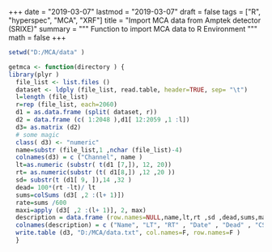 +++
date = "2019-03-07"
lastmod = "2019-03-07"
draft = false
tags = ["R", "hyperspec", "MCA", "XRF"]
title = "Import MCA data from Amptek detector (SRIXE)"
summary = """
Function to import MCA data to R Environment
"""
math = false
+++



```r
setwd("D:/MCA/data" )

getmca <- function(directory ) {
library(plyr )
  file_list <- list.files ()
  dataset <- ldply (file_list, read.table, header=TRUE, sep= "\t")
  l=length (file_list)
  r=rep (file_list, each=2060)
  d1 = as.data.frame (split( dataset, r))
  d2 = data.frame (c( 1:2048 ),d1[ 12:2059 ,1 :l])
  d3= as.matrix (d2)
  # some magic
  class( d3) <- "numeric"
  name=substr (file_list,1 ,nchar (file_list)-4)
  colnames(d3) = c ("Channel", name )
  lt=as.numeric (substr( t(d1 [7,]), 12, 20))
  rt= as.numeric(substr (t( d1[8,]) ,12 ,20 ))
  sd= substr(t (d1[ 9, ]),14 ,32 )
  dead= 100*(rt -lt)/ lt
  sums=colSums (d3[ ,2 :(l+ 1)])
  rate=sums /600
  maxi=apply (d3[ ,2 :(l+ 1)], 2, max)
  description = data.frame (row.names=NULL,name,lt,rt ,sd ,dead,sums,maxi,rate)
  colnames(description) = c ("Name", "LT", "RT" , "Date" , "Dead" , "CS" , "Max" , "Rate")
  write.table (d3, "D:/MCA/data.txt", col.names=F, row.names=F ) 
  }
  

```
